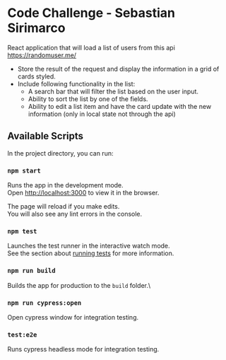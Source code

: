 # Code Challenge - Sebastian Sirimarco

React application that will load a list of users from this api https://randomuser.me/

- Store the result of the request and display the information in a grid of cards styled.
- Include following functionality in the list:
  - A search bar that will filter the list based on the user input.
  - Ability to sort the list by one of the fields.
  - Ability to edit a list item and have the card update with the new information (only in local state not through the api)

## Available Scripts

In the project directory, you can run:

### `npm start`

Runs the app in the development mode.\
Open [http://localhost:3000](http://localhost:3000) to view it in the browser.

The page will reload if you make edits.\
You will also see any lint errors in the console.

### `npm test`

Launches the test runner in the interactive watch mode.\
See the section about [running tests](https://facebook.github.io/create-react-app/docs/running-tests) for more information.

### `npm run build`

Builds the app for production to the `build` folder.\

### `npm run cypress:open`

Open cypress window for integration testing.

### `test:e2e`

Runs cypress headless mode for integration testing.
